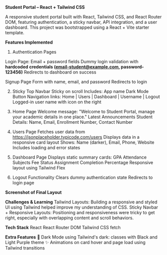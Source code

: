 **Student Portal – React + Tailwind CSS**

A responsive student portal built with React, Tailwind CSS, and React Router DOM, featuring authentication, a sticky navbar, API integration, and a user dashboard. This project was bootstrapped using a React + Vite starter template.

**Features Implemented**

1) Authentication Pages

Login Page: Email + password fields
Dummy login validation with **hardcoded credentials (email-student@example.com, password- 123456)**
Redirects to dashboard on success

Signup Page
Form with name, email, and password
Redirects to login

2) Sticky Top Navbar
Sticky on scroll
Includes:
   App name
   Dark Mode Button
   Navigation links: Home | Users | Dashboard | Username | Logout
   Logged-in user name with icon on the right

3) Home Page
Welcome message: "Welcome to Student Portal, manage your academic details in one place."
Latest Announcements
Student Details: Name, Email, Enrollment Number, Contact Number

4) Users Page
Fetches user data from https://jsonplaceholder.typicode.com/users
Displays data in a responsive card layout
Shows: Name (darker), Email, Phone, Website
Includes loading and error states

5) Dashboard Page
Displays static summary cards:
GPA
Attendance
Subjects
Fee Status
Assignment Completion Percentage
Responsive layout using Tailwind Flex

6) Logout Functionality
Clears dummy authentication state
Redirects to login page

**Screenshot of Final Layout**

**Challenges & Learning**
Tailwind Layouts: Building a responsive and styled UI using Tailwind helped improve my understanding of CSS.
Sticky Navbar + Responsive Layouts: Positioning and responsiveness were tricky to get right, especially with overlapping content and scroll behaviors.

**Tech Stack**
React
React Router DOM
Tailwind CSS
fetch

**Extra Features**
🌙 Dark Mode using Tailwind's dark: classes with Black and Light Purple theme
✨ Animations on card hover and page load using Tailwind transitions